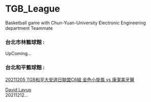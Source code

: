 # TGB_League
Basketball game with Chun-Yuan-University Electronic Engineering department Teammate 

### 台北市林籃球館 : 
UpComing...<br>
### 台北和平籃球館 :

[20211205 TGB和平大安週日聯盟C6組 金色小旋風 vs 康潔美牙醫](https://www.youtube.com/watch?v=uZ5FBY3MQkE)<br>

[David Layup](https://www.youtube.com/watch?v=uZ5FBY3MQkE&t=3163s#t=19m35s)<br>
20211212...



